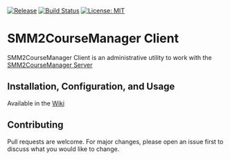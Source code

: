[![Release](https://img.shields.io/github/release/TunedChaos/smm2coursemanager-client.svg)](https://github.com/TunedChaos/smm2coursemanager-client/releases) [![Build Status](https://travis-ci.org/TunedChaos/smm2coursemanager-client.svg?branch=master)](https://travis-ci.org/TunedChaos/smm2coursemanager-client) [![License: MIT](https://img.shields.io/badge/License-MIT-yellow.svg)](https://github.com/TunedChaos/smm2coursemanager-client/blob/master/LICENSE)
# SMM2CourseManager Client

SMM2CourseManager Client is an administrative utility to work with the [SMM2CourseManager Server](https://github.com/TunedChaos/smm2coursemanager-server)

## Installation, Configuration, and Usage
Available in the [Wiki](https://github.com/TunedChaos/smm2coursemanager-client/wiki)


## Contributing
Pull requests are welcome. For major changes, please open an issue first to discuss what you would like to change.
